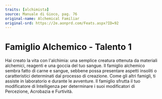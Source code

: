 ```yaml
---
traits: [alchimista]
source: Manuale di Gioco, pag. 76
original-name: Alchemical Familiar
original-srd: https://2e.aonprd.com/Feats.aspx?ID=92
---
```


# Famiglio Alchemico - Talento 1

Hai creato la vita con l'alchimia: una semplice creatura ottenuta da materiali
alchemici, reagenti e una goccia del tuo sangue. Il famiglio alchemico sembra
fatto di carne e sangue, sebbene possa presentare aspetti insoliti o
caratteristici determinati dal processo di creazione. Come gli altri famigli, ti
assiste in laboratorio e durante le avventure. Il famiglio sfrutta il tuo
modificatore di Intelligenza per determinare i suoi modificatori di Percezione,
Acrobazia e Furtività.
